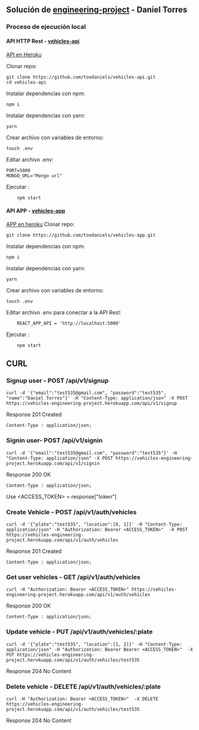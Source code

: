 ##  Solución de [engineering-project](https://github.com/expandaventures/engineering-project) - Daniel Torres

### Proceso de ejecución local

#### API HTTP Rest - [vehicles-api](https://github.com/toodaniels/vehicles-api)

[API en Heroku](https://vehicles-engineering-project.herokuapp.com/api/v1)

Clonar repo:

    git clone https://github.com/toodaniels/vehicles-api.git
    cd vehicles-api 
Instalar dependencias con npm:

	npm i 

Instalar dependencias con yarn:

	yarn 

Crear archivo con variables de entorno:
		
	touch .env 

Editar archivo .env:

	PORT=5000
    MONGO_URL="Mongo url"

Ejecutar :
		
		npm start 

#### API APP - [vehicles-app](https://github.com/toodaniels/vehicles-app)

[APP en heroku](https://vehicles-daniel-torres.herokuapp.com/)
Clonar repo:

    git clone https://github.com/toodaniels/vehicles-app.git

Instalar dependencias con npm:

	npm i 

Instalar dependencias con yarn:

	yarn 

Crear archivo con variables de entorno:
		
	touch .env 

Editar archivo .env para conectar a la API Rest:

		REACT_APP_API = 'http://localhost:5000'

Ejecutar :
		
		npm start 


## CURL

### Signup user - POST /api/v1/signup

	curl -d '{"email":"test535@gmail.com", "password":"test535", "name":"Daniel Torres"}' -H "Content-Type: application/json" -X POST https://vehicles-engineering-project.herokuapp.com/api/v1/signup


Response 201 Created

	Content-Type : application/json;

### Signin user- POST /api/v1/signin

	curl -d '{"email":"test535@gmail.com", "password":"test535"}' -H "Content-Type: application/json" -X POST https://vehicles-engineering-project.herokuapp.com/api/v1/signin



Response 200 OK

	Content-Type : application/json;

Use <ACCESS_TOKEN> = response["token"]

### Create Vehicle - POST /api/v1/auth/vehicles

	curl -d '{"plate":"test535", "location":[0, 1]}' -H "Content-Type: application/json" -H "Authorization: Bearer <ACCESS_TOKEN>"  -X POST https://vehicles-engineering-project.herokuapp.com/api/v1/auth/vehicles

Response 201 Created

	Content-Type : application/json;

### Get user vehicles - GET /api/v1/auth/vehicles

	curl -H "Authorization: Bearer <ACCESS_TOKEN>" https://vehicles-engineering-project.herokuapp.com/api/v1/auth/vehicles


Response 200 OK

	Content-Type : application/json;


### Update vehicle - PUT /api/v1/auth/vehicles/:plate

	curl -d '{"plate":"test535", "location":[1, 2]}' -H "Content-Type: application/json" -H "Authorization: Bearer Bearer <ACCESS_TOKEN>"  -X PUT https://vehicles-engineering-project.herokuapp.com/api/v1/auth/vehicles/test535


Response 204 No Content

### Delete vehicle - DELETE /api/v1/auth/vehicles/:plate

	curl -H "Authorization: Bearer <ACCESS_TOKEN>"  -X DELETE https://vehicles-engineering-project.herokuapp.com/api/v1/auth/vehicles/test535

Response 204 No Content
